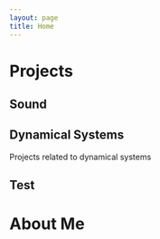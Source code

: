 ```yaml
---
layout: page
title: Home
---
```


# Projects
## Sound
## Dynamical Systems
Projects related to dynamical systems

## Test

# About Me


